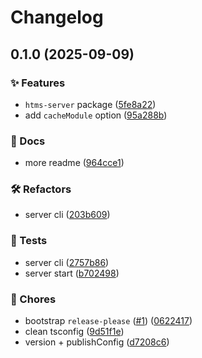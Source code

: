 # Changelog

## 0.1.0 (2025-09-09)


### ✨ Features

* `htms-server` package ([5fe8a22](https://github.com/skarab42/htms-js/commit/5fe8a22356f19f77f7e0658487f02aff6c9ab623))
* add `cacheModule` option ([95a288b](https://github.com/skarab42/htms-js/commit/95a288bc17b6604c6646482a09b89cb3e0ee2b10))


### 📝 Docs

* more readme ([964cce1](https://github.com/skarab42/htms-js/commit/964cce137f9d19da3284730f7ec1e27a0fb1ae45))


### 🛠 Refactors

* server cli ([203b609](https://github.com/skarab42/htms-js/commit/203b609ad48e7f4105193d271ff1f20848a93142))


### 🧪 Tests

* server cli ([2757b86](https://github.com/skarab42/htms-js/commit/2757b86a121732e76908855b128365bdba6e4b0e))
* server start ([b702498](https://github.com/skarab42/htms-js/commit/b7024987c4f31893fcf73ccbd104258a7115f980))


### 🧹 Chores

* bootstrap `release-please` ([#1](https://github.com/skarab42/htms-js/issues/1)) ([0622417](https://github.com/skarab42/htms-js/commit/0622417e6697d33aa88abe39c1431a68a9b6c59e))
* clean tsconfig ([9d51f1e](https://github.com/skarab42/htms-js/commit/9d51f1eae40b3c319b1948d392b81f1d070cbe7d))
* version + publishConfig ([d7208c6](https://github.com/skarab42/htms-js/commit/d7208c6af78ef7ab49c4ba107f0a50cacf5bc6be))
